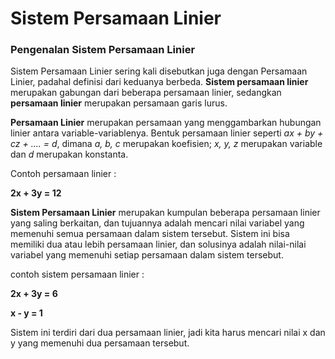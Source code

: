 # Sistem Persamaan Linier

### Pengenalan Sistem Persamaan Linier
Sistem Persamaan Linier sering kali disebutkan juga dengan Persamaan Linier, padahal definisi dari keduanya berbeda. **Sistem persamaan linier** merupakan gabungan dari beberapa persamaan linier, sedangkan **persamaan linier** merupakan persamaan garis lurus.

**Persamaan Linier** merupakan persamaan yang menggambarkan hubungan linier antara variable-variablenya. Bentuk persamaan linier seperti _ax + by + cz + .... = d_, dimana _a, b, c_ merupakan koefisien; _x, y, z_ merupakan variable dan _d_ merupakan konstanta.

Contoh persamaan linier :

**2x + 3y = 12**

**Sistem Persamaan Linier** merupakan kumpulan beberapa persamaan linier yang saling berkaitan, dan tujuannya adalah mencari nilai variabel yang memenuhi semua persamaan dalam sistem tersebut. Sistem ini bisa memiliki dua atau lebih persamaan linier, dan solusinya adalah nilai-nilai variabel yang memenuhi setiap persamaan dalam sistem tersebut.

contoh sistem persamaan linier : 

**2x + 3y = 6**

**x - y = 1**

Sistem ini terdiri dari dua persamaan linier, jadi kita harus mencari nilai x dan y yang memenuhi dua persamaan tersebut.

